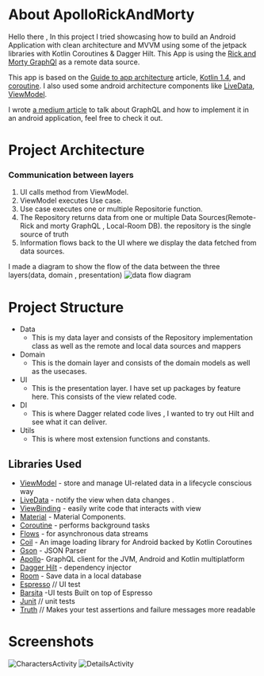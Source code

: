 # About ApolloRickAndMorty
Hello there , 
In this project I tried showcasing how to build an Android Application with clean architecture and MVVM using some of the jetpack libraries with Kotlin Coroutines & Dagger Hilt. This App is using the [Rick and Morty GraphQl](https://rickandmortyapi.com/graphql) as a remote data source.

This app is based on the [Guide to app architecture](https://developer.android.com/jetpack/docs/guide) article, [Kotlin 1.4](https://kotlinlang.org/docs/reference/whatsnew13.html), and [coroutine](https://kotlinlang.org/docs/reference/coroutines/basics.html). I also used some android architecture components like [LiveData](https://developer.android.com/jetpack/arch/livedata), [ViewModel](https://developer.android.com/topic/libraries/architecture/viewmodel).

I wrote [a medium article](https://medium.com/nerd-for-tech/graphql-with-apollo-android-why-its-worth-taking-a-look-f30ceb4a23ae) to talk about GraphQL and how to implement it in an android application, feel free to check it out.


# Project Architecture
### Communication between layers 
1. UI calls method from ViewModel.
2. ViewModel executes Use case.
3. Use case executes one or multiple Repositorie function.
4. The Repository returns data from one or multiple Data Sources(Remote-Rick and morty GraphQL , Local-Room DB). the repository is the single source of truth
5. Information flows back to the UI where we display the data fetched from data sources.

I made a diagram to show the flow of the data between the three layers(data, domain , presentation) 
![data flow diagram](screenshots/diagram.png)
# Project Structure
* Data
    * This is my data layer and consists of the Repository implementation class as well as the remote and local data sources and mappers
* Domain
    * This is the domain layer and consists of the domain models as well as the usecases.
* UI 
    * This is the presentation layer. I have set up packages by feature here. This consists of the view related code.
* DI
    * This is where Dagger related code lives , I wanted to try out Hilt and see what it can deliver.
* Utils
    * This is where most extension functions and constants. 

Libraries Used
---------------
* [ViewModel](https://developer.android.com/topic/libraries/architecture/viewmodel) - store and manage UI-related data in a lifecycle conscious way
* [LiveData](https://developer.android.com/jetpack/arch/livedata) - notify the view when data changes .
* [ViewBinding](https://developer.android.com/topic/libraries/view-binding/) - easily write code that interacts with view
* [Material](https://material.io/develop/android/docs/getting-started/) - Material Components.
* [Coroutine](https://github.com/Kotlin/kotlinx.coroutines#user-content-android) - performs background tasks
* [Flows](https://kotlin.github.io/kotlinx.coroutines/kotlinx-coroutines-core/kotlinx.coroutines.flow/-flow/) - for asynchronous data streams
* [Coil](https://github.com/coil-kt/coil) - An image loading library for Android backed by Kotlin Coroutines
* [Gson](https://github.com/google/gson) - JSON Parser
* [Apollo](https://www.apollographql.com/docs/android/)- GraphQL client for the JVM, Android and Kotlin multiplatform
* [Dagger Hilt](https://dagger.dev/hilt/) - dependency injector
* [Room](https://developer.android.com/training/data-storage/room) - Save data in a local database
* [Espresso](https://developer.android.com/training/testing/espresso/) // UI test
* [Barsita](https://github.com/AdevintaSpain/Barista) -UI tests Built on top of Espresso
* [Junit](https://junit.org/junit4/) // unit tests
* [Truth](https://github.com/google/truth) // Makes your test assertions and failure messages more readable

# Screenshots
![CharactersActivity](screenshots/screenshot_list.png "list characters screen ")
![DetailsActivity](screenshots/screenshot_details.png "details characters screen")